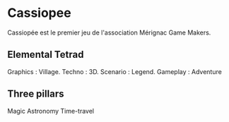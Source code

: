 # Cassiopee
Cassiopée est le premier jeu de l'association Mérignac Game Makers.

## Elemental Tetrad
Graphics : Village.
Techno : 3D.
Scenario : Legend.
Gameplay : Adventure
## Three pillars
Magic
Astronomy
Time-travel
